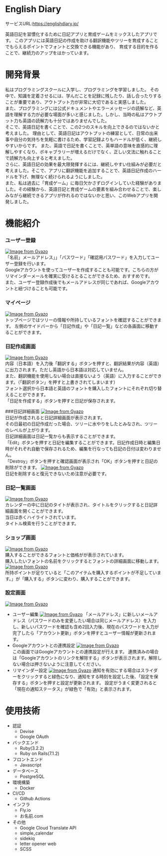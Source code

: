 # English Diary
サービスURL:https://englishdiary.jp/

英語日記を習慣化するために日記アプリと育成ゲームをミックスしたアプリです。
このアプリには英語日記の作成を助ける翻訳機能やツリーを育成することでもらえるポイントでフォントと交換できる機能があり、
育成する目的を作ることで、継続力のアップをはかっています。

# 開発背景
私はプログラミングスクールに入学し、プログラミングを学習しました。
その中で、知識を定着させるには、学んだことを記録に残したり、話し合ったりすることが重要であり、アウトプット力が非常に大切であると実感しました。  
また、プログラミングには公式ドキュメントやエラーメッセージの読解など、英語を理解する力が必要な場面が多いと感じました。しかし、当時の私はアウトプット力も英語の読解力も十分ではありませんでした。  
そこで、英語日記を書くことで、この2つのスキルを向上できるのではないかと考えました。
理由として、英語日記はアウトプットの練習として、日常の出来事や自分の気持ちを気軽に書けるため、学習記録よりもハードルが低く、継続しやすいからです。
また、英語で日記を書くことで、英単語の意味を直感的に理解しやすくなり、ボキャブラリーが増えるだけでなく、正しい文法に触れることで読解力も向上すると考えました。  
さらに、英語日記の効果を最大限発揮するには、継続しやすい仕組みが必要だと考えました。そこで、アプリに翻訳機能を追加することで、英語日記作成のハードルを下げ、無理なく続けられるようにしました。  
また、私は過去に「育成ゲーム」に毎日欠かさずログインしていた経験がありました。その経験から、英語日記と育成ゲームの要素を組み合わせることで、楽しみながら継続できるアプリが作れるのではないかと思い、このWebアプリを開発しました。

# 機能紹介
### ユーザー登録
[![Image from Gyazo](https://i.gyazo.com/f1a1a6872775619fd8a99dd914411868.png)](https://gyazo.com/f1a1a6872775619fd8a99dd914411868)  
「名前」メールアドレス」」「パスワード」「確認用パスワード」を入力してユーザー登録を行います。  
Googleアカウントを使ってユーザーを作成することも可能です。こちらの方がリマインダーメールを確実に受けるとることができるため、おすすめです。  
また、ユーザー登録作成後でもメールアドレスが同じであれば、Googleアカウントと紐づけることも可能です。  

### マイページ
[![Image from Gyazo](https://i.gyazo.com/a52aa6e8e72b99be025c6ad2c77bea81.png)](https://gyazo.com/a52aa6e8e72b99be025c6ad2c77bea81)  
トップページではツリーの情報や所持しているフォントを確認することができます。
左側のサイドバーから「日記作成」や「日記一覧」などの各画面に移動することができます。

### 日記作成画面
[![Image from Gyazo](https://i.gyazo.com/18642d029eb94b119bc0b0a5d707270d.png)](https://gyazo.com/18642d029eb94b119bc0b0a5d707270d)  
内容（日本語）を入力後「翻訳する」ボタンを押すと、翻訳結果が内容（英語）に出力されます。ただし英語から日本語は対応していません。  
また、翻訳機能を使用しない場合は直接ないよう（英語）に入力することができます。（「翻訳ボタン」を押すと上書きされてしまいます）  
フォント選択から日本語と英語のフォントを購入したフォントにそれぞれ切り替えることができます。  
「日記を作成する」ボタンを押すと日記が保存されます。

###日記詳細画面
[![Image from Gyazo](https://i.gyazo.com/88ca4a1dd7b9f870e5037f4422138bff.png)](https://gyazo.com/88ca4a1dd7b9f870e5037f4422138bff)  
日記が作成されると日記詳細画面が表示されます。  
その日最初の日記作成だった場合、ツリーに水やりをしたとみなされ、ツリーのレベルが上がります。  
日記詳細画面は日記一覧からも表示することができます。  
「Edit」ボタンを押すと日記を編集することができます。日記作成日時と編集日時がそれぞれ自動で保存されるため、編集を行なっても日記の日付は変わりません。  
「Destroy」ボタンを押すと確認画面が表示され「OK」ボタンを押すと日記の削除ができます。
[![Image from Gyazo](https://i.gyazo.com/58ec54ff93df1e7f8018b4b42aa8d97d.png)](https://gyazo.com/58ec54ff93df1e7f8018b4b42aa8d97d)  
日記を削除すると復元できないため注意が必要です。

### 日記一覧画面
[![Image from Gyazo](https://i.gyazo.com/2fa7f949b84818c3b0a93aec7f8a258a.png)](https://gyazo.com/2fa7f949b84818c3b0a93aec7f8a258a)  
カレンダーの中に日記のタイトが表示され、タイトルをクリックすると日記詳細画面を開くことができます。  
当日は赤くハイライトされています。  
タイトル検索を行うことができます。

### ショップ画面
[![Image from Gyazo](https://i.gyazo.com/a9555bbf2b03b4aa5d9c3e1b6cc21291.png)](https://gyazo.com/a9555bbf2b03b4aa5d9c3e1b6cc21291)  
購入することができるフォントと価格がが表示されています。  
購入したいフォントの名前をクリックするとフォントの詳細画面に移動します。
[![Image from Gyazo](https://i.gyazo.com/67dc500411805776e60d4ff413fc742e.png)](https://gyazo.com/67dc500411805776e60d4ff413fc742e)  
所持ポイントが足りていると「このアイテムを購入するポイントが不足しています。」が「購入する」ボタンに変わり、購入することができます。

### 設定画面
[![Image from Gyazo](https://i.gyazo.com/d3e5612e04c676f63cd6752144a7c273.png)](https://gyazo.com/d3e5612e04c676f63cd6752144a7c273)  
* ユーザー編集
[![Image from Gyazo](https://i.gyazo.com/b89123daae62ef1a9f9873dbd62d39f4.png)](https://gyazo.com/b89123daae62ef1a9f9873dbd62d39f4)
「メールアドレス」に新しいメールアドレス（パスワードのみを変更したい場合は同じメールアドレス）を入力し、新しいパスワードを確認も含め2回入力後、現在のパスワードを入力が完了したら「アカウント更新」ボタンを押すとユーザー情報が更新されます。
* Googleアカウントとの連携設定
[![Image from Gyazo](https://i.gyazo.com/418fa232a055cef83863b96673e42978.png)](https://gyazo.com/418fa232a055cef83863b96673e42978)  
この画面ではGoogleアカウントとの連携設定が行えます。
連携済みの場合は「Googleアカウントのリンクを解除する」ボタンが表示されます。解除しない場合は押さないように注意してください。
* リマインダー設定
[![Image from Gyazo](https://i.gyazo.com/9ad023b2caeb8e5ae6e24022c37dd279.png)](https://gyazo.com/9ad023b2caeb8e5ae6e24022c37dd279)
通知を有効にする場合はスライダーをクリックすると緑色になり、通知をする時刻を設定した後、「設定を保存する」ボタンを押すと設定が更新されます。
設定がうまく変更されると「現在の通知ステータス」が緑色で「有効」と表示されます。

# 使用技術
* 認証
  * Devise
  * Google OAuth
* バックエンド
  * Ruby(3.2.2)
  * Ruby on Rails(7.1.2)
* フロントエンド
  * Javascript
* データベース
  * PostgreSQL
* 環境構築
  * Docker
* CI/CD
  * Github Actions
* インフラ
  * Fly.io
  * お名前.com
* その他
  * Google Cloud Translate API
  * simple_calendar
  * sidekiq
  * letter opener web
  * SCSS
